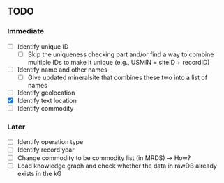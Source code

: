 ## TODO

### Immediate
- [ ] Identify unique ID
    - [ ] Skip the uniqueness checking part and/or find a way to combine multiple IDs to make it unique (e.g., USMIN = siteID + recordID)
- [ ] Identify name and other names
    - [ ] Give updated mineralsite that combines these two into a list of names
- [ ] Identify geolocation
- [x] Identify text location
- [ ] Identify commodity

### Later
- [ ] Identify operation type
- [ ] Identify record year
- [ ] Change commodity to be commodity list (in MRDS) -> How?
- [ ] Load knowledge graph and check whether the data in rawDB already exists in the kG
